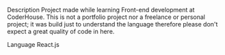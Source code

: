 Description
Project made while learning Front-end development at CoderHouse.
This is not a portfolio project nor a freelance or personal project; it was build just to understand the language therefore please don't expect a great quality of code in here.

Language
React.js
